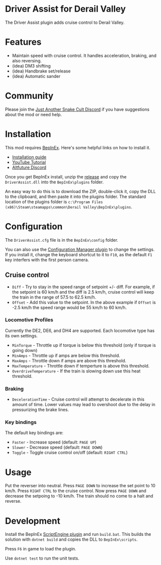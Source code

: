 # Driver Assist for Derail Valley

The Driver Assist plugin adds cruise control to Derail Valley.

# Features

* Maintain speed with cruise control. It handles acceleration, braking, and also reversing.
* (idea) DM3 shifting
* (idea) Handbrake set/release
* (idea) Automatic sander

# Community

Please join the [Just Another Snake Cult Discord](https://discord.gg/KNmFpwyzYf) if you have suggestions about the mod or need help.

# Installation

This mod requires [BepInEx](https://github.com/BepInEx/BepInEx/releases/tag/v5.4.21). Here's some helpful links on how to install it.

* [Installation guide](https://docs.bepinex.dev/articles/user_guide/installation/index.html)
* [YouTube Tutorial](https://youtu.be/PXwa4WMUie4)
* [Altfuture Discord](https://discord.gg/altfuture)

Once you get BepInEx install, unzip the [release](https://github.com/dtandersen/dv-driver-assist/releases) and copy the `DriverAssist.dll` into the  `BepInEx\plugins` folder.

An easy way to do this is to download the ZIP, double-click it, copy the DLL to the clipboard, and then paste it into the plugins folder. The standard location of the plugins folder is `c:\Program Files (x86)\Steam\steamapps\common\Derail Valley\BepInEx\plugins`.

# Configuration

The `DriverAssist.cfg` file is in the `BepInEx\config` folder. 

You can also use the [Configuration Manager plugin](https://github.com/BepInEx/BepInEx.ConfigurationManager) to change the settings. If you install it, change the keyboard shortcut to it to `F10`, as the default `F1` key interfers with the first person camera.

## Cruise control

* `Diff` - Try to stay in the speed range of setpoint +/- diff. For example, if the setpoint is 60 km/h and the diff is 2.5 km/h, cruise control will keep the train in the range of 57.5 to 62.5 km/h.
* `Offset` - Add this value to the setpoint. In the above example if `Offset` is -2.5 km/h the speed range would be 55 km/h to 60 km/h.

### Locomotive Profiles

Currently the DE2, DE6, and DH4 are supported. Each locomotive type has its own settings.

* `MinTorque` - Throttle up if torque is below this threshold (only if torque is going down)
* `MinAmps` - Throttle up if amps are below this threshold.
* `MaxAmps` - Throttle down if amps are above this threshold.
* `MaxTemperature` - Throttle down if temperture is above this threshold.
* `OverdriveTemperature` - If the train is slowing down use this heat threshold.

### Braking

* `DecelerationTime` - Cruise control will attempt to decelerate in this amount of time. Lower values may lead to overshoot due to the delay in pressurizing the brake lines.

### Key bindings

The default key bindings are:

* `Faster` - Increase speed (default: `PAGE UP`)
* `Slower` - Decrease speed (default: `PAGE DOWN`)
* `Toggle` - Toggle cruise control on/off (default: `RIGHT CTRL`)

# Usage

Put the reverser into neutral. Press `PAGE DOWN` to increase the set point to 10 km/h. Press `RIGHT CTRL` to the cruise control. Now press `PAGE DOWN` and decrease the setpoing to -10 km/h. The train should no come to a halt and reverse.

# Development

Install the BepInEx [ScriptEngine plugin](https://github.com/BepInEx/BepInEx.Debug) and run `build.bat`. This builds the solution with `dotnet build` and copies the DLL to `BepInEx\scripts`.

Press `F6` in game to load the plugin.

Use `dotnet test` to run the unit tests.
